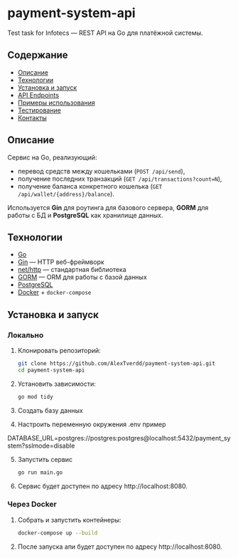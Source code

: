 # payment-system-api

Test task for Infotecs — REST API на Go для платёжной системы.

## Содержание

- [Описание](#описание)  
- [Технологии](#технологии)  
- [Установка и запуск](#установка-и-запуск)  
- [API Endpoints](#api-endpoints)  
- [Примеры использования](#примеры-использования)  
- [Тестирование](#тестирование)  
- [Контакты](#контакты)

## Описание

Сервис на Go, реализующий:
- перевод средств между кошельками (`POST /api/send`),
- получение последних транзакций (`GET /api/transactions?count=N`),
- получение баланса конкретного кошелька (`GET /api/wallet/{address}/balance`).

Используется **Gin** для роутинга для базового сервера, **GORM** для работы с БД и **PostgreSQL** как хранилище данных.

## Технологии

- [Go](https://go.dev/)  
- [Gin](https://github.com/gin-gonic/gin) — HTTP веб-фреймворк  
- [net/http](https://pkg.go.dev/net/http) — стандартная библиотека  
- [GORM](https://gorm.io/) — ORM для работы с базой данных  
- [PostgreSQL](https://www.postgresql.org/)  
- [Docker](https://www.docker.com/) + `docker-compose`

## Установка и запуск

### Локально

1. Клонировать репозиторий:
   ```bash
   git clone https://github.com/AlexTverdd/payment-system-api.git
   cd payment-system-api
   
2. Установить зависимости:
    ```bash
    go mod tidy

3. Создать базу данных

4. Настроить переменную окружения .env пример

DATABASE_URL=postgres://postgres:postgres@localhost:5432/payment_system?sslmode=disable

5. Запустить сервис 
    ```bash
    go run main.go

6. Сервис будет доступен по адресу http://localhost:8080.

### Через Docker

1. Собрать и запустить контейнеры:
    ```bash
    docker-compose up --build

2. После запуска апи будет доступен по адресу http://localhost:8080.
